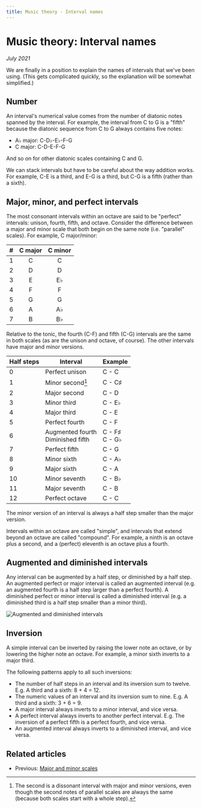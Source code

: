 ```yaml
---
title: Music theory - Interval names
---
```

<script src="Sound.js"></script>

# Music theory: Interval names

*July 2021*

We are finally in a position to explain the names of intervals that we've been using. (This gets complicated quickly, so the explanation will be somewhat simplified.)

## Number

An interval's numerical value comes from the number of diatonic notes spanned by the interval. For example, the interval from C to G is a "fifth" because the diatonic sequence from C to G always contains five notes:

* A&flat; major: C-D&flat;-E&flat;-F-G
* C major: C-D-E-F-G

And so on for other diatonic scales containing C and G.

We can stack intervals but have to be careful about the way addition works. For example, C-E is a third, and E-G is a third, but C-G is a fifth (rather than a sixth).

## Major, minor, and perfect intervals

The most consonant intervals within an octave are said to be "perfect" intervals: unison, fourth, fifth, and octave. Consider the difference between a major and minor scale that both begin on the same note (i.e. "parallel" scales). For example, C major/minor:

| # | C major | C minor |
| - | :-----: | :-----: |
| 1 | C       | C       |
| 2 | D       | D       |
| 3 | E       | E&flat; |
| 4 | F       | F       |
| 5 | G       | G       |
| 6 | A       | A&flat; |
| 7 | B       | B&flat; |

Relative to the tonic, the fourth (C-F) and fifth (C-G) intervals are the same in both scales (as are the unison and octave, of course). The other intervals have major and minor versions.

| Half steps | Interval         | Example      |
| ---------- | --------         | -------      |
| 0          | Perfect unison   | C - C        |
| 1          | Minor second[^1] | C - C&sharp; |
| 2          | Major second     | C - D        |
| 3          | Minor third      | C - E&flat;  |
| 4          | Major third      | C - E        |
| 5          | Perfect fourth   | C - F        |
| 6          | Augmented fourth<br />Diminished fifth | C - F&sharp;<br />C - G&flat; |
| 7          | Perfect fifth    | C - G        |
| 8          | Minor sixth      | C - A&flat;  |
| 9          | Major sixth      | C - A        |
| 10         | Minor seventh    | C - B&flat;  |
| 11         | Major seventh    | C - B        |
| 12         | Perfect octave   | C - C        |

The minor version of an interval is always a half step smaller than the major version.

Intervals within an octave are called "simple", and intervals that extend beyond an octave are called "compound". For example, a ninth is an octave plus a second, and a (perfect) eleventh is an octave plus a fourth.

## Augmented and diminished intervals

Any interval can be augmented by a half step, or diminished by a half step. An augmented perfect or major interval is called an augmented interval (e.g. an augmented fourth is a half step larger than a perfect fourth). A diminished perfect or minor interval is called a diminished interval (e.g. a diminished third is a half step smaller than a minor third).

![Augmented and diminished intervals](https://musictheory.pugetsound.edu/mt21c/images/unit1/interval-quality-continuum.svg)

## Inversion

A simple interval can be inverted by raising the lower note an octave, or by lowering the higher note an octave. For example, a minor sixth inverts to a major third.

The following patterns apply to all such inversions:

* The number of half steps in an interval and its inversion sum to twelve. E.g. A third and a sixth: 8 + 4 = 12.
* The numeric values of an interval and its inversion sum to nine. E.g. A third and a sixth: 3 + 6 = 9.
* A major interval always inverts to a minor interval, and vice versa.
* A perfect interval always inverts to another perfect interval. E.g. The inversion of a perfect fifth is a perfect fourth, and vice versa.
* An augmented interval always inverts to a diminished interval, and vice versa.

## Related articles

* Previous: [Major and minor scales](06-MajorMinorScales.html)

[^1]: The second is a dissonant interval with major and minor versions, even though the second notes of parallel scales are always the same (because both scales start with a whole step).